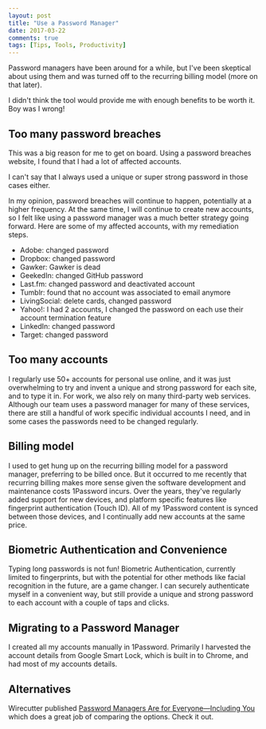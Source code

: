 ```yaml
---
layout: post
title: "Use a Password Manager"
date: 2017-03-22
comments: true
tags: [Tips, Tools, Productivity]
---
```


Password managers have been around for a while, but I've been skeptical about using them and was turned off to the recurring billing model (more on that later).

I didn't think the tool would provide me with enough benefits to be worth it. Boy was I wrong!

## Too many password breaches
This was a big reason for me to get on board. Using a password breaches website, I found that I had a lot of affected accounts.

I can't say that I always used a unique or super strong password in those cases either.

In my opinion, password breaches will continue to happen, potentially at a higher frequency. At the same time, I will continue to create new accounts, so I felt like using a password manager was a much better strategy going forward. Here are some of my affected accounts, with my remediation steps.

* Adobe: changed password
* Dropbox: changed password
* Gawker: Gawker is dead
* GeekedIn: changed GitHub password
* Last.fm: changed password and deactivated account
* Tumblr: found that no account was associated to email anymore
* LivingSocial: delete cards, changed password
* Yahoo!: I had 2 accounts, I changed the password on each use their account termination feature
* LinkedIn: changed password
* Target: changed password

## Too many accounts
I regularly use 50+ accounts for personal use online, and it was just overwhelming to try and invent a unique and strong password for each site, and to type it in. For work, we also rely on many third-party web services. Although our team uses a password manager for many of these services, there are still a handful of work specific individual accounts I need, and in some cases the passwords need to be changed regularly.

## Billing model
I used to get hung up on the recurring billing model for a password manager, preferring to be billed once. But it occurred to me recently that recurring billing makes more sense given the software development and maintenance costs 1Password incurs. Over the years, they've regularly added support for new devices, and platform specific features like fingerprint authentication (Touch ID). All of my 1Password content is synced between those devices, and I continually add new accounts at the same price.

## Biometric Authentication and Convenience
Typing long passwords is not fun! Biometric Authentication, currently limited to fingerprints, but with the potential for other methods like facial recognition in the future, are a game changer. I can securely authenticate myself in a convenient way, but still provide a unique and strong password to each account with a couple of taps and clicks.

## Migrating to a Password Manager
I created all my accounts manually in 1Password. Primarily I harvested the account details from Google Smart Lock, which is built in to Chrome, and had most of my accounts details.

## Alternatives
Wirecutter published [Password Managers Are for Everyone—Including You](http://thewirecutter.com/blog/password-managers-are-for-everyone-including-you/) which does a great job of comparing the options. Check it out.
